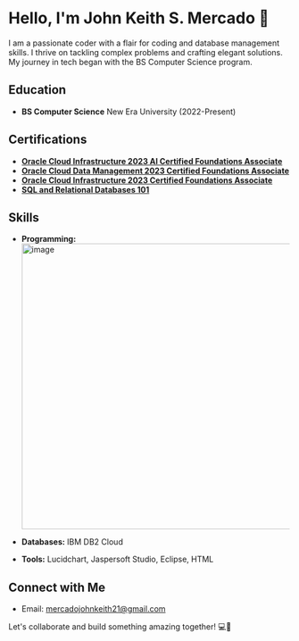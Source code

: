 # Hello, I'm John Keith S. Mercado 👋

I am a passionate coder with a flair for coding and database management skills. I thrive on tackling complex problems and crafting elegant solutions. My journey in tech began with the BS Computer Science program.

## Education

- **BS Computer Science**
  New Era University (2022-Present)

## Certifications

- **[Oracle Cloud Infrastructure 2023 AI Certified Foundations Associate](https://catalog-education.oracle.com/pls/certview/sharebadge?id=88D786D50DB377B0E2EFA315A73303C40BCFDEA63103537603A08BAB6EFE37AF)**
- **[Oracle Cloud Data Management 2023 Certified Foundations Associate](https://catalog-education.oracle.com/pls/certview/sharebadge?id=C6525463F712BB540E7EF900777E2DECC98ABFF349FB4843E7ECCDF12CC82547)**
- **[Oracle Cloud Infrastructure 2023 Certified Foundations Associate](https://catalog-education.oracle.com/pls/certview/sharebadge?id=175CA23D6A2350CF2482BD9EB7009293C10802D341BB0361F983F7859F0C46FA)**
- **[SQL and Relational Databases 101](https://courses.cognitiveclass.ai/certificates/359e25539b534b0db24cd3157741affb)**

## Skills

- **Programming:** <img width="512" height="512" alt="image" src="https://github.com/user-attachments/assets/46a20853-ee54-460d-aee4-3f3309e8130d" />

- **Databases:** IBM DB2 Cloud
- **Tools:** Lucidchart, Jaspersoft Studio, Eclipse, HTML

## Connect with Me

- Email: mercadojohnkeith21@gmail.com

Let's collaborate and build something amazing together! 💻🚀
